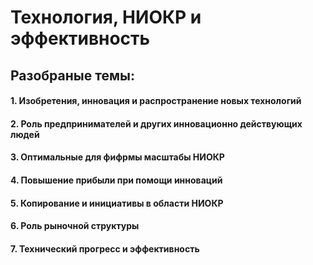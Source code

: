 # Технология, НИОКР и эффективность

## Разобраные темы:
#### 1.  Изобретения, инновация и распространение новых технологий
#### 2. Роль предпринимателей и других инновационно действующих людей
#### 3. Оптимальные для фифрмы масштабы НИОКР
#### 4. Повышение прибыли при помощи инноваций
#### 5. Копирование и инициативы в области НИОКР
#### 6. Роль рыночной структуры
#### 7. Технический прогресс и эффективность